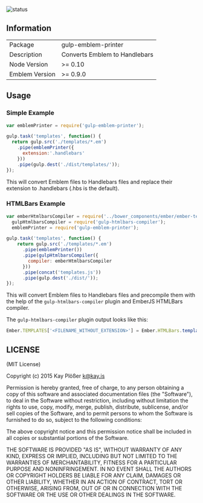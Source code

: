 ![status](https://secure.travis-ci.org/kay-is/gulp-emblem-printer.svg?branch=master)

## Information

<table>
<tr>
<td>Package</td><td>gulp-emblem-printer</td>
</tr>
<tr>
<td>Description</td>
<td>Converts Emblem to Handlebars</td>
</tr>
<tr>
<td>Node Version</td>
<td>>= 0.10</td>
</tr>
<tr>
<td>Emblem Version</td>
<td>>= 0.9.0</td>
</tr>
</table>

## Usage

### Simple Example

```js
var emblemPrinter = require('gulp-emblem-printer');

gulp.task('templates', function() {
  return gulp.src('./templates/*.em')
    .pipe(emblemPrinter({
      extension:'.handlebars'
    }))
    .pipe(gulp.dest('./dist/templates/'));
});
```

This will convert Emblem files to Handlebars files and replace their extension to .handlebars (.hbs is the default).

### HTMLBars Example

```js
var emberHtmlbarsCompiler = require('../bower_components/ember/ember-template-compiler'),
  gulpHtmlbarsCompiler = require('gulp-htmlbars-compiler');
  emblemPrinter = require('gulp-emblem-printer');

gulp.task('templates', function() {
    return gulp.src('./templates/*.em')
      .pipe(emblemPrinter())
      .pipe(gulpHtmlbarsCompiler({
        compiler: emberHtmlbarsCompiler
      }))
      .pipe(concat('templates.js'))
      .pipe(gulp.dest('./dist/'));
});
```

This will convert Emblem files to Handlebars files and precompile them with the help of the `gulp-htmlbars-compiler` plugin and EmberJS HTMLBars compiler.

The `gulp-htmlbars-compiler` plugin output looks like this:

```js
Ember.TEMPLATES['<FILENAME_WITHOUT_EXTENSION>'] = Ember.HTMLBars.template(<PRECOMPILED_TEMPLATE>);
```

## LICENSE

(MIT License)

Copyright (c) 2015 Kay Plößer <k@kay.is>

Permission is hereby granted, free of charge, to any person obtaining
a copy of this software and associated documentation files (the
"Software"), to deal in the Software without restriction, including
without limitation the rights to use, copy, modify, merge, publish,
distribute, sublicense, and/or sell copies of the Software, and to
permit persons to whom the Software is furnished to do so, subject to
the following conditions:

The above copyright notice and this permission notice shall be
included in all copies or substantial portions of the Software.

THE SOFTWARE IS PROVIDED "AS IS", WITHOUT WARRANTY OF ANY KIND,
EXPRESS OR IMPLIED, INCLUDING BUT NOT LIMITED TO THE WARRANTIES OF
MERCHANTABILITY, FITNESS FOR A PARTICULAR PURPOSE AND
NONINFRINGEMENT. IN NO EVENT SHALL THE AUTHORS OR COPYRIGHT HOLDERS BE
LIABLE FOR ANY CLAIM, DAMAGES OR OTHER LIABILITY, WHETHER IN AN ACTION
OF CONTRACT, TORT OR OTHERWISE, ARISING FROM, OUT OF OR IN CONNECTION
WITH THE SOFTWARE OR THE USE OR OTHER DEALINGS IN THE SOFTWARE.
